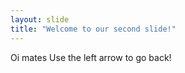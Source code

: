 ```yaml
---
layout: slide
title: "Welcome to our second slide!"
---
```

Oi mates
Use the left arrow to go back!
